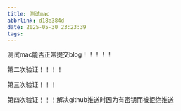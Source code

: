 ```yaml
---
title: 测试mac
abbrlink: d18e384d
date: 2025-05-30 23:23:39
tags:
---
```

<meta name="referrer" content="no-referrer"/>


测试mac能否正常提交blog！！！！！

第二次验证！！！！

第三次验证！！！


第四次验证！！！解决github推送时因为有密钥而被拒绝推送